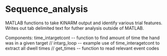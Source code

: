# Sequence_analysis

MATLAB functions to take KINARM output and identify various trial features. Writes out tab delimited text for futher analysis outside of MATLAB.

Components:
time_intargetcont -- function to find amount of time the hand was in a given target
//
intarg_loop -- example use of time_interagetcont to extract all dwell times 
//
get_times -- function to read relevant event codes
